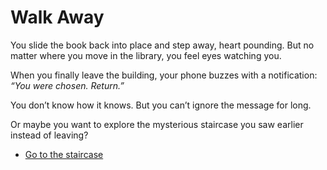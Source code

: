 
# Walk Away

You slide the book back into place and step away, heart pounding. But no matter where you move in the library, you feel eyes watching you.

When you finally leave the building, your phone buzzes with a notification:  
*“You were chosen. Return.”*

You don’t know how it knows. But you can’t ignore the message for long.

Or maybe you want to explore the mysterious staircase you saw earlier instead of leaving?  
- [Go to the staircase](staircase.md)